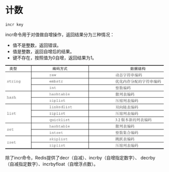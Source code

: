 # 计数

```text
incr key
```

incr命令用于对值做自增操作，返回结果分为三种情况：

* 值不是整数，返回错误。
* 值是整数，返回自增后的结果。
* 键不存在，按照值为0自增，返回结果为1。

![](../../.gitbook/assets/image%20%2898%29.png)

除了incr命令，Redis提供了decr（自减）、incrby（自增指定数字）、 decrby（自减指定数字）、incrbyfloat（自增浮点数）。

